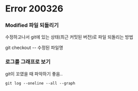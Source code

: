 # Error 200326

### Modified 파일 되돌리기

수정하고나서 git에 있는 상태(최근 커밋된 버전)로 파일 되돌리는 방법

git checkout -- 수정된 파일명



### 로그를 그래프로 보기

git이 꼬였을 때 파악하기 좋음..

`git log --oneline --all --graph`

